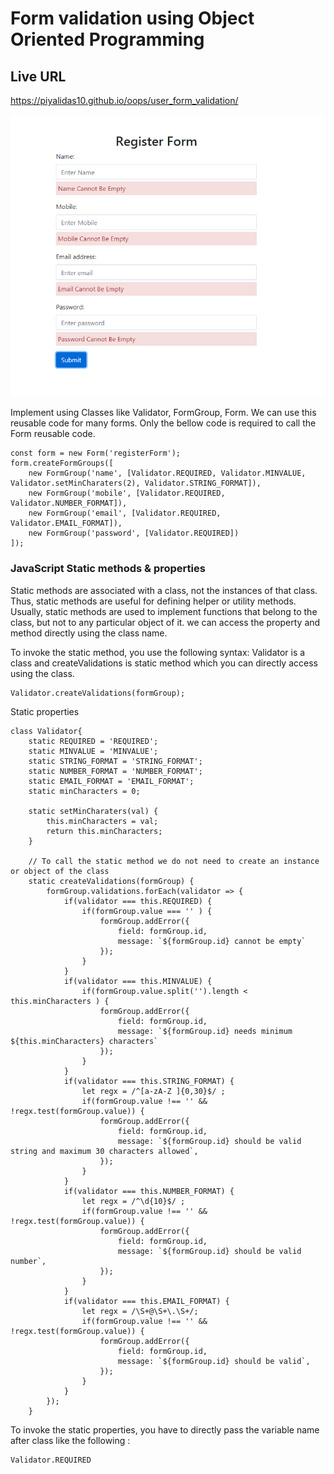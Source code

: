 # Form validation using Object Oriented Programming

## Live URL
https://piyalidas10.github.io/oops/user_form_validation/


![Registration-Form](form_validation.png)

Implement using Classes like Validator, FormGroup, Form. We can use this reusable code for many forms.
Only the bellow code is required to call the Form reusable code.

```
const form = new Form('registerForm');
form.createFormGroups([
    new FormGroup('name', [Validator.REQUIRED, Validator.MINVALUE, Validator.setMinCharaters(2), Validator.STRING_FORMAT]),
    new FormGroup('mobile', [Validator.REQUIRED, Validator.NUMBER_FORMAT]),
    new FormGroup('email', [Validator.REQUIRED, Validator.EMAIL_FORMAT]),
    new FormGroup('password', [Validator.REQUIRED])
]);
```

###  JavaScript Static methods & properties
Static methods are associated with a class, not the instances of that class. Thus, static methods are useful for defining helper or utility methods.
Usually, static methods are used to implement functions that belong to the class, but not to any particular object of it.
we can access the property and method directly using the class name.


To invoke the static method, you use the following syntax:
Validator is a class and createValidations is static method which you can directly access using the class.
```
Validator.createValidations(formGroup);
```

Static properties
```
class Validator{
    static REQUIRED = 'REQUIRED';
    static MINVALUE = 'MINVALUE';    
    static STRING_FORMAT = 'STRING_FORMAT';
    static NUMBER_FORMAT = 'NUMBER_FORMAT'; 
    static EMAIL_FORMAT = 'EMAIL_FORMAT';
    static minCharacters = 0;

    static setMinCharaters(val) {
        this.minCharacters = val;
        return this.minCharacters;
    }

    // To call the static method we do not need to create an instance or object of the class
    static createValidations(formGroup) {
        formGroup.validations.forEach(validator => {
            if(validator === this.REQUIRED) {
                if(formGroup.value === '' ) {
                    formGroup.addError({
                        field: formGroup.id,
                        message: `${formGroup.id} cannot be empty`
                    });
                }                
            }
            if(validator === this.MINVALUE) {
                if(formGroup.value.split('').length < this.minCharacters ) {
                    formGroup.addError({
                        field: formGroup.id,
                        message: `${formGroup.id} needs minimum ${this.minCharacters} characters`
                    });
                }                
            }
            if(validator === this.STRING_FORMAT) {
                let regx = /^[a-zA-Z ]{0,30}$/ ;
                if(formGroup.value !== '' && !regx.test(formGroup.value)) {
                    formGroup.addError({
                        field: formGroup.id,
                        message: `${formGroup.id} should be valid string and maximum 30 characters allowed`,
                    });
                }
            }
            if(validator === this.NUMBER_FORMAT) {
                let regx = /^\d{10}$/ ;
                if(formGroup.value !== '' && !regx.test(formGroup.value)) {
                    formGroup.addError({
                        field: formGroup.id,
                        message: `${formGroup.id} should be valid number`,
                    });
                }
            }
            if(validator === this.EMAIL_FORMAT) {
                let regx = /\S+@\S+\.\S+/;
                if(formGroup.value !== '' && !regx.test(formGroup.value)) {
                    formGroup.addError({
                        field: formGroup.id,
                        message: `${formGroup.id} should be valid`,
                    });
                }
            }
        });        
    }

```
To invoke the static properties, you have to directly pass the variable name after class like the following :
```
Validator.REQUIRED
```
